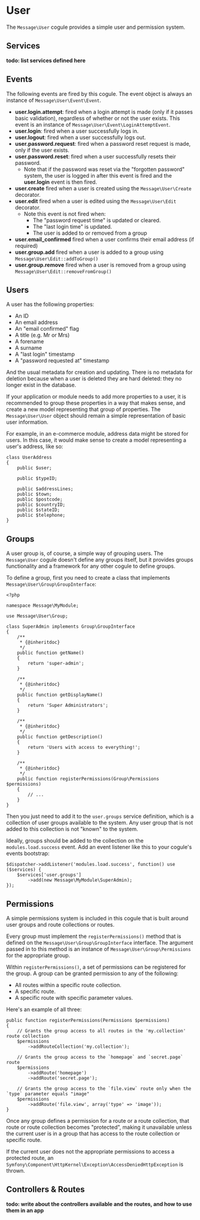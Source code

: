 # User

The `Message\User` cogule provides a simple user and permission system.

## Services

**todo: list services defined here**

## Events

The following events are fired by this cogule. The event object is always an instance of `Message\User\Event\Event`.

* **user.login.attempt**: fired when a login attempt is made (only if it passes basic validation), regardless of whether or not the user exists. This event is an instance of `Message\User\Event\LoginAttemptEvent`.
* **user.login**: fired when a user successfully logs in.
* **user.logout**: fired when a user successfully logs out.
* **user.password.request**: fired when a password reset request is made, only if the user exists.
* **user.password.reset**: fired when a user successfully resets their password.
	* Note that if the password was reset via the "forgotten password" system, the user is logged in after this event is fired and the **user.login** event is then fired.
* **user.create** fired when a user is created using the `Message\User\Create` decorator.
* **user.edit** fired when a user is edited using the `Message\User\Edit` decorator.
	* Note this event is not fired when:
		* The "password request time" is updated or cleared.
		* The "last login time" is updated.
		* The user is added to or removed from a group
* **user.email_confirmed** fired when a user confirms their email address (if required)
* **user.group.add** fired when a user is added to a group using `Message\User\Edit::addToGroup()`
* **user.group.remove** fired when a user is removed from a group using `Message\User\Edit::removeFromGroup()`

## Users

A user has the following properties:

* An ID
* An email address
* An "email confirmed" flag
* A title (e.g. Mr or Mrs)
* A forename
* A surname
* A "last login" timestamp
* A "password requested at" timestamp

And the usual metadata for creation and updating. There is no metadata for deletion because when a user is deleted they are hard deleted: they no longer exist in the database.

If your application or module needs to add more properties to a user, it is recommended to group these properties in a way that makes sense, and create a new model representing that group of properties. The `Message\User\User` object should remain a simple representation of basic user information.

For example, in an e-commerce module, address data might be stored for users. In this case, it would make sense to create a model representing a user's address, like so:

	class UserAddress
	{
		public $user;
		
		public $typeID;
		
		public $addressLines;
		public $town;
		public $postcode;
		public $countryID;
		public $stateID;
		public $telephone;
	}

## Groups

A user group is, of course, a simple way of grouping users. The `Message\User` cogule doesn't define any groups itself, but it provides groups functionality and a framework for any other cogule to define groups.

To define a group, first you need to create a class that implements `Message\User\Group\GroupInterface`:

	<?php
	
	namespace Message\MyModule;
	
	use Message\User\Group;
	
	class SuperAdmin implements Group\GroupInterface
	{
		/**
		 * {@inheritdoc}
		 */
		public function getName()
		{
			return 'super-admin';
		}
	
		/**
		 * {@inheritdoc}
		 */
		public function getDisplayName()
		{
			return 'Super Administrators';
		}
	
		/**
		 * {@inheritdoc}
		 */
		public function getDescription()
		{
			return 'Users with access to everything!';
		}
	
		/**
		 * {@inheritdoc}
		 */
		public function registerPermissions(Group\Permissions $permissions)
		{
			// ...
		}
	}

Then you just need to add it to the `user.groups` service definition, which is a collection of user groups available to the system. Any user group that is not added to this collection is not "known" to the system.

Ideally, groups should be added to the collection on the `modules.load.success` event. Add an event listener like this to your cogule's events bootstrap:

	$dispatcher->addListener('modules.load.success', function() use ($services) {
		$services['user.groups']
			->add(new Message\MyModule\SuperAdmin);
	});


## Permissions

A simple permissions system is included in this cogule that is built around user groups and route collections or routes.

Every group must implement the `registerPermissions()` method that is defined on the `Message\User\Group\GroupInterface` interface. The argument passed in to this method is an instance of `Message\User\Group\Permissions` for the appropriate group.

Within `registerPermissions()`, a set of permissions can be registered for the group. A group can be granted permission to any of the following:

* All routes within a specific route collection.
* A specific route.
* A specific route with specific parameter values.

Here's an example of all three:

	public function registerPermissions(Permissions $permissions)
	{
		// Grants the group access to all routes in the 'my.collection' route collection
		$permissions
			->addRouteCollection('my.collection');
		
		// Grants the group access to the `homepage` and `secret.page` route
		$permissions
			->addRoute('homepage')
			->addRoute('secret.page');
		
		// Grants the group access to the `file.view` route only when the `type` parameter equals "image"
		$permissions
			->addRoute('file.view', array('type' => 'image'));
	}

Once any group defines a permission for a route or a route collection, that route or route collection becomes "protected", making it unavailable unless the current user is in a group that has access to the route collection or specific route.

If the current user does not the appropriate permissions to access a protected route, an `Symfony\Component\HttpKernel\Exception\AccessDeniedHttpException` is thrown.

## Controllers & Routes

**todo: write about the controllers available and the routes, and how to use them in an app**
